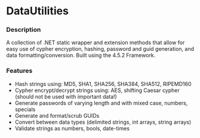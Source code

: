 # DataUtilities

### Description

A collection of .NET static wrapper and extension methods that allow for easy use of cypher encryption, hashing, password 
and guid generation, and data formatting/conversion. Built using the 4.5.2 Framework.


### Features

* Hash strings using: MD5, SHA1, SHA256, SHA384, SHA512, RIPEMD160
* Cypher encrypt/decrypt strings using: AES, shifting Caesar cypher (should not be used with important data!)
* Generate passwords of varying length and with mixed case, numbers, specials
* Generate and format/scrub GUIDs
* Convert between data types (delimited strings, int arrays, string arrays)
* Validate strings as numbers, bools, date-times
